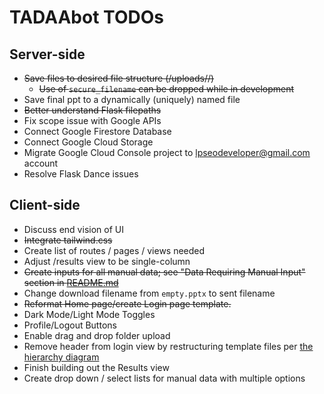 # TADAAbot TODOs

## Server-side
* ~~Save files to desired file structure (/uploads/<domain-name>/)~~
    * ~~Use of `secure_filename` can be dropped while in development~~
* Save final ppt to a dynamically (uniquely) named file
* ~~Better understand Flask filepaths~~
* Fix scope issue with Google APIs
* Connect Google Firestore Database
* Connect Google Cloud Storage
* Migrate Google Cloud Console project to lpseodeveloper@gmail.com account
* Resolve Flask Dance issues

## Client-side
* Discuss end vision of UI
* ~~Integrate tailwind.css~~
* Create list of routes / pages / views needed
* Adjust /results view to be single-column
* ~~Create inputs for all manual data; see "Data Requiring Manual Input" section in [README.md](/README.md#data-requiring-manual-input)~~
* Change download filename from `empty.pptx` to sent filename
* ~~Reformat Home page/create Login page template.~~
* Dark Mode/Light Mode Toggles
* Profile/Logout Buttons
* Enable drag and drop folder upload
* Remove header from login view by restructuring template files per [the hierarchy diagram](/tadaa_template-hierarchy.png)
* Finish building out the Results view
* Create drop down / select lists for manual data with multiple options
